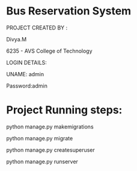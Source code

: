 # Bus Reservation System

PROJECT CREATED BY : 

Divya.M

6235 - AVS College of Technology

LOGIN DETAILS:

UNAME: admin

Password:admin


# Project Running steps:

python manage.py makemigrations

python manage.py migrate

python manage.py createsuperuser

python manage.py runserver
